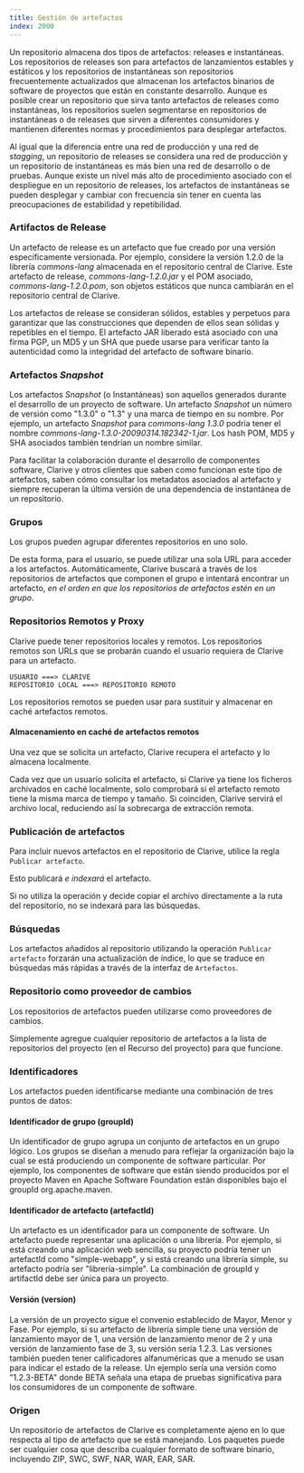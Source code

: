 ```yaml
---
title: Gestión de artefactos
index: 2000
---
```


Un repositorio almacena dos tipos de artefactos: releases e instantáneas. Los repositorios de releases son para
artefactos de lanzamientos estables y estáticos y los repositorios de instantáneas son repositorios frecuentemente
actualizados que almacenan los artefactos binarios de software de proyectos que están en constante desarrollo. Aunque es
posible crear un repositorio que sirva tanto artefactos de releases como instantáneas, los repositorios suelen
segmentarse en repositorios de instantáneas o de releases que sirven a diferentes consumidores y mantienen diferentes
normas y procedimientos para desplegar artefactos.

Al igual que la diferencia entre una red de producción y una red de *stagging*, un repositorio de releases se considera
una red de producción y un repositorio de instantáneas es más bien una red de desarrollo o de pruebas. Aunque existe un
nivel más alto de procedimiento asociado con el despliegue en un repositorio de releases, los artefactos de instantáneas
se pueden desplegar y cambiar con frecuencia sin tener en cuenta las preocupaciones de estabilidad y repetibilidad.

### Artifactos de Release

Un artefacto de release es un artefacto que fue creado por una versión específicamente versionada. Por ejemplo,
considere la versión 1.2.0 de la librería *commons-lang* almacenada en el repositorio central de Clarive. Este artefacto
de release, *commons-lang-1.2.0.jar* y el POM asociado, *commons-lang-1.2.0.pom*, son objetos estáticos que nunca
cambiarán en el repositorio central de Clarive.

Los artefactos de release se consideran sólidos, estables y perpetuos para garantizar que las construcciones que
dependen de ellos sean sólidas y repetibles en el tiempo. El artefacto JAR liberado está asociado con una firma PGP, un
MD5 y un SHA que puede usarse para verificar tanto la autenticidad como la integridad del artefacto de software binario.

### Artefactos *Snapshot*

Los artefactos *Snapshot* (o Instantáneas) son aquellos generados durante el desarrollo de un proyecto de software. Un
artefacto *Snapshot* un número de versión como "1.3.0" o "1.3" y una marca de tiempo en su nombre. Por ejemplo, un
artefacto *Snapshot* para *commons-lang 1.3.0* podría tener el nombre *commons-lang-1.3.0-20090314.182342-1.jar*. Los
hash POM, MD5 y SHA asociados también tendrían un nombre similar.

Para facilitar la colaboración durante el desarrollo de componentes software, Clarive y otros clientes que saben como
funcionan este tipo de artefactos, saben cómo consultar los metadatos asociados al artefacto y siempre recuperan la
última versión de una dependencia de instantánea de un repositorio.

### Grupos

Los grupos pueden agrupar diferentes repositorios en uno solo.

De esta forma, para el usuario, se puede utilizar una sola URL para acceder a los artefactos. Automáticamente, Clarive
buscará a través de los repositorios de artefactos que componen el grupo e intentará encontrar un artefacto, *en el
orden en que los repositorios de artefactos estén en un grupo*.

### Repositorios Remotos y Proxy

Clarive puede tener repositorios locales y remotos. Los repositorios remotos son URLs que se probarán cuando el usuario
requiera de Clarive para un artefacto.

    USUARIO ===> CLARIVE
    REPOSITORIO LOCAL ===> REPOSITORIO REMOTO

Los repositorios remotos se pueden usar para sustituir y almacenar en caché artefactos remotos.

#### Almacenamiento en caché de artefactos remotos

Una vez que se solicita un artefacto, Clarive recupera el artefacto y lo almacena localmente.

Cada vez que un usuario solicita el artefacto, si Clarive ya tiene los ficheros archivados en caché localmente, solo
comprobará si el artefacto remoto tiene la misma marca de tiempo y tamaño. Si coinciden, Clarive servirá el archivo
local, reduciendo así la sobrecarga de extracción remota.

### Publicación de artefactos

Para incluir nuevos artefactos en el repositorio de Clarive, utilice la regla `Publicar artefacto`.

Esto publicará *e indexará* el artefacto.

Si no utiliza la operación y decide copiar el archivo directamente a la ruta del repositorio, no se indexará para las
búsquedas.

### Búsquedas

Los artefactos añadidos al repositorio utilizando la operación `Publicar artefacto` forzarán una actualización de
índice, lo que se traduce en búsquedas más rápidas a través de la interfaz de `Artefactos`.

### Repositorio como proveedor de cambios

Los repositorios de artefactos pueden utilizarse como proveedores de cambios.

Simplemente agregue cualquier repositorio de artefactos a la lista de repositorios del proyecto (en el Recurso del
proyecto) para que funcione.

### Identificadores

Los artefactos pueden identificarse mediante una combinación de tres puntos de datos:

#### Identificador de grupo (groupId)

Un identificador de grupo agrupa un conjunto de artefactos en un grupo lógico.  Los grupos se diseñan a menudo para
reflejar la organización bajo la cual se está produciendo un componente de software particular. Por ejemplo, los
componentes de software que están siendo producidos por el proyecto Maven en Apache Software Foundation están
disponibles bajo el groupId org.apache.maven.

#### Identificador de artefacto (artefactId)

Un artefacto es un identificador para un componente de software. Un artefacto puede representar una aplicación o una
librería. Por ejemplo, si está creando una aplicación web sencilla, su proyecto podría tener un artefactId como
"simple-webapp", y si está creando una librería simple, su artefacto podría ser "libreria-simple". La combinación de
groupId y artifactId debe ser única para un proyecto.

#### Versión (version)

La versión de un proyecto sigue el convenio establecido de Mayor, Menor y Fase.  Por ejemplo, si su artefacto de
librería simple tiene una versión de lanzamiento mayor de 1, una versión de lanzamiento menor de 2 y una versión de
lanzamiento fase de 3, su versión sería 1.2.3. Las versiones también pueden tener calificadores alfanuméricas que
a menudo se usan para indicar el estado de la release. Un ejemplo sería una versión como "1.2.3-BETA" donde BETA señala
una etapa de pruebas significativa para los consumidores de un componente de software.

### Origen

Un repositorio de artefactos de Clarive es completamente ajeno en lo que respecta al tipo de artefacto que se está
manejando. Los paquetes puede ser cualquier cosa que describa cualquier formato de software binario, incluyendo ZIP,
SWC, SWF, NAR, WAR, EAR, SAR.
